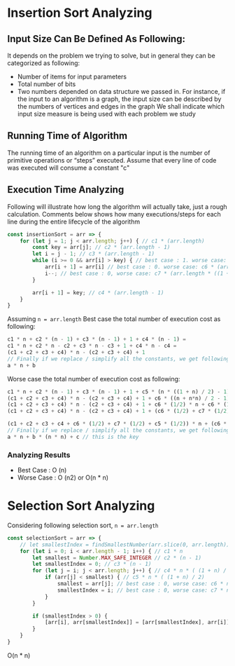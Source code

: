 # Insertion Sort Analyzing

## Input Size Can Be Defined As Following:
It depends on the problem we trying to solve, but in general they can be categorized as following:
- Number of items for input parameters
- Total number of bits
- Two numbers depended on data structure we passed in. For instance, if the input to an algorithm is a graph, the input size can be described by the numbers of vertices and
edges in the graph
We shall indicate which input size measure is being used with each problem we study

## Running Time of Algorithm
The running time of an algorithm on a particular input is the number of primitive operations or “steps” executed. Assume that every line of code was executed
will consume a constant "c" 


## Execution Time Analyzing
Following will illustrate how long the algorithm will actually take, just a rough calculation. Comments below shows how many executions/steps
for each line during the entire lifecycle of the algorithm
```javascript
const insertionSort = arr => {
    for (let j = 1; j < arr.length; j++) { // c1 * (arr.length)
        const key = arr[j]; // c2 * (arr.length - 1)
        let i = j - 1; // c3 * (arr.length - 1)
        while (i >= 0 && arr[i] > key) { // best case : 1. worse case: c5 * (arr.length * ((1 + arr.length) / 2) - 1)
            arr[i + 1] = arr[i] // best case : 0. worse case: c6 * (arr.length * ((1 + arr.length) / 2))
            i--; // best case : 0, worse case: c7 * (arr.length * ((1 + arr.length) / 2))
        }

        arr[i + 1] = key; // c4 * (arr.length - 1)
    }
}
```
Assuming `n = arr.length`
Best case the total number of execution cost as following:
```javascript
c1 * n + c2 * (n - 1) + c3 * (n - 1) + 1 + c4 * (n - 1) =
c1 * n + c2 * n - c2 + c3 * n - c3 + 1 + c4 * n - c4 = 
(c1 + c2 + c3 + c4) * n - (c2 + c3 + c4) + 1
// Finally if we replace / simplify all the constants, we get following
a * n + b
```

Worse case the total number of execution cost as following:
```javascript
c1 * n + c2 * (n - 1) + c3 * (n - 1) + 1 + c5 * (n * ((1 + n) / 2) - 1) + c6 * (n * ((1 + n) / 2)) + c7 * (n * ((1 + n) / 2)) + c4 * (n - 1) =
(c1 + c2 + c3 + c4) * n - (c2 + c3 + c4) + 1 + c6 * ((n + n*n) / 2 - 1)  + c7 * ((n + n*n) / 2) = 
(c1 + c2 + c3 + c4) * n - (c2 + c3 + c4) + 1 + c6 * (1/2) * n + c6 * (1/2) * n * n + c7 * (1/2) * n + c7 * (1/2) * n * n + c5 * (1/2) * n + c5 * (1/2) * n * n = 
(c1 + c2 + c3 + c4) * n - (c2 + c3 + c4) + 1 + (c6 * (1/2) + c7 * (1/2) + c5 * (1/2)) * n * n  + () * n = 

(c1 + c2 + c3 + c4 + c6 * (1/2) + c7 * (1/2) + c5 * (1/2)) * n + (c6 * (1/2) + c7 * (1/2) + c5 * (1/2)) * n * n - (c2 + c3 + c4) + 1 = 
// Finally if we replace / simplify all the constants, we get following
a * n + b * (n * n) + c // this is the key
```

### Analyzing Results
- Best Case : O (n)
- Worse Case : O (n2) or O(n * n)

# Selection Sort Analyzing
Considering following selection sort, `n = arr.length`
```javascript
const selectionSort = arr => {
    // let smallestIndex = findSmallestNumber(arr.slice(0, arr.length))
    for (let i = 0; i < arr.length - 1; i++) { // c1 * n
        let smallest = Number.MAX_SAFE_INTEGER // c2 * (n - 1)
        let smallestIndex = 0; // c3 * (n - 1)
        for (let j = i; j < arr.length; j++) { // c4 * n * ( (1 + n) / 2)
            if (arr[j] < smallest) { // c5 * n * ( (1 + n) / 2)
                smallest = arr[j]; // best case : 0, worse case: c6 * n * ( (1 + n) / 2)
                smallestIndex = i; // best case : 0, worse case: c7 * n * ( (1 + n) / 2)
            }
        }

        if (smallestIndex > 0) {
            [arr[i], arr[smallestIndex]] = [arr[smallestIndex], arr[i]];
        }
    }
}
```
O(n * n)